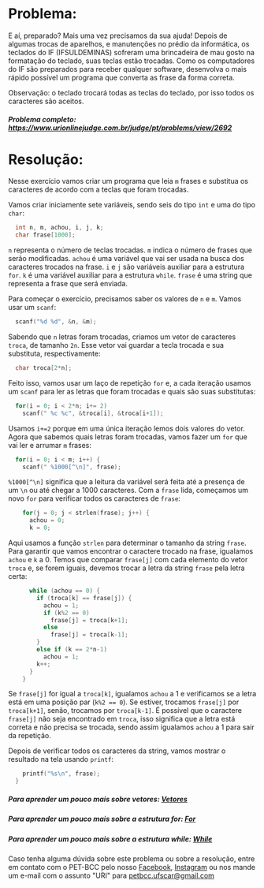 # Problema:

E aí, preparado? Mais uma vez precisamos da sua ajuda! Depois de algumas trocas de aparelhos, e manutenções no prédio da informática, os teclados do IF (IFSULDEMINAS) sofreram uma brincadeira de mau gosto na formatação do teclado, suas teclas estão trocadas. Como os computadores do IF são preparados para receber qualquer software, desenvolva o mais rápido possível um programa que converta as frase da forma correta.

Observação: o teclado trocará todas as teclas do teclado, por isso todos os caracteres são aceitos.

##### Problema completo: https://www.urionlinejudge.com.br/judge/pt/problems/view/2692

# Resolução:

Nesse exercício vamos criar um programa que leia `m` frases e substitua os caracteres de acordo com a teclas que foram trocadas.

Vamos criar iniciamente sete variáveis, sendo seis do tipo `int` e uma do tipo `char`:
```c
  int n, m, achou, i, j, k;
  char frase[1000];
```
`n` representa o número de teclas trocadas. `m` indica o número de frases que serão modificadas. `achou` é uma variável que vai ser usada na busca dos caracteres trocados na frase. `i` e `j` são variáveis auxiliar para a estrutura `for`. `k` é uma variável auxiliar para a estrutura `while`. `frase` é uma string que representa a frase que será enviada.

Para começar o exercício, precisamos saber os valores de `n` e `m`. Vamos usar um `scanf`:
```c
  scanf("%d %d", &n, &m);
```
Sabendo que `n` letras foram trocadas, criamos um vetor de caracteres `troca`, de tamanho `2n`. Esse vetor vai guardar a tecla trocada e sua substituta, respectivamente: 
```c
  char troca[2*n];
```
Feito isso, vamos usar um laço de repetição `for` e, a cada iteração usamos um `scanf` para ler as letras que foram trocadas e quais são suas substitutas:
```c
  for(i = 0; i < 2*n; i+= 2)
    scanf(" %c %c", &troca[i], &troca[i+1]);
```
Usamos `i+=2` porque em uma única iteração lemos dois valores do vetor. Agora que sabemos quais letras foram trocadas, vamos fazer um `for` que vai ler e arrumar `m` frases:
```c
  for(i = 0; i < m; i++) {
    scanf(" %1000[^\n]", frase);
```
`%1000[^\n]` significa que a leitura da variável será feita até a presença de um `\n` ou até chegar a 1000 caracteres. Com a `frase` lida, começamos um novo `for` para verificar todos os caracteres de `frase`:
```c
    for(j = 0; j < strlen(frase); j++) {
      achou = 0;
      k = 0;
```
Aqui usamos a função `strlen` para determinar o tamanho da string `frase`. Para garantir que vamos encontrar o caractere trocado na frase, igualamos `achou` e `k` a 0. Temos que comparar `frase[j]` com cada elemento do vetor `troca` e, se forem iguais, devemos trocar a letra da string `frase` pela letra certa:
```c
      while (achou == 0) {
        if (troca[k] == frase[j]) {
          achou = 1;
          if (k%2 == 0)
            frase[j] = troca[k+1];
          else
            frase[j] = troca[k-1];
        }
        else if (k == 2*n-1)
          achou = 1;
        k++;
      }
    }
```
Se `frase[j]` for igual a `troca[k]`, igualamos `achou` a 1 e verificamos se a letra está em uma posição par (`k%2 == 0`). Se estiver, trocamos `frase[j]` por `troca[k+1]`, senão, trocamos por `troca[k-1]`. É possível que o caractere `frase[j]` não seja encontrado em `troca`, isso significa que a letra está correta e não precisa se trocada, sendo assim igualamos `achou` a 1 para sair da repetição.

Depois de verificar todos os caracteres da string, vamos mostrar o resultado na tela usando `printf`:
```c
    printf("%s\n", frase);
  }
```

##### Para aprender um pouco mais sobre vetores: [Vetores](http://linguagemc.com.br/vetores-ou-arrays-em-linguagem-c/)
##### Para aprender um pouco mais sobre a estrutura for: [For](http://linguagemc.com.br/a-estrutura-de-repeticao-for-em-c/)
##### Para aprender um pouco mais sobre a estrutura while: [While](http://linguagemc.com.br/o-comando-while-em-c/)

Caso tenha alguma dúvida sobre este problema ou sobre a resolução, entre em contato com o PET-BCC pelo nosso
[Facebook](https://www.facebook.com/petbcc/),
[Instagram](https://www.instagram.com/petbcc.ufscar/)
ou nos mande um e-mail com o assunto "URI" para  petbcc.ufscar@gmail.com
